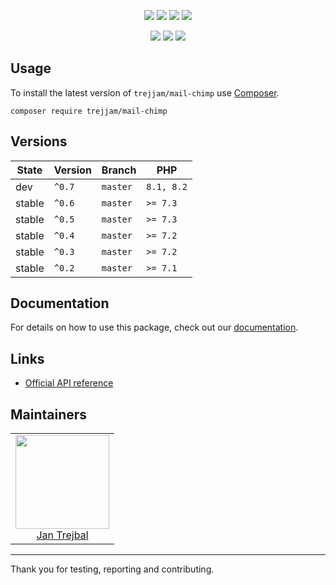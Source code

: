 <p align=center>  <a href="https://github.com/trejjam/mailchimp/actions"><img src="https://badgen.net/github/checks/trejjam/mailchimp/master?cache=300"></a>  <a href="https://coveralls.io/r/trejjam/mailchimp"><img src="https://badgen.net/coveralls/c/github/trejjam/mailchimp?cache=300"></a>  <a href="https://packagist.org/packages/trejjam/mail-chimp"><img src="https://badgen.net/packagist/dm/trejjam/mail-chimp"></a>  <a href="https://packagist.org/packages/trejjam/mail-chimp"><img src="https://badgen.net/packagist/v/trejjam/mail-chimp"></a></p><p align=center>  <a href="https://packagist.org/packages/trejjam/mail-chimp"><img src="https://badgen.net/packagist/php/trejjam/mail-chimp"></a>  <a href="https://github.com/trejjam/mailchimp"><img src="https://badgen.net/github/license/trejjam/mailchimp"></a>  <a href="https://contributte.org/partners.html"><img src="https://badgen.net/badge/sponsor/donations/F96854"></a></p>## UsageTo install the latest version of `trejjam/mail-chimp` use [Composer](https://getcomposer.com).```composer require trejjam/mail-chimp```## Versions| State  | Version | Branch   | PHP        ||--------|---------|----------|------------|| dev    | `^0.7`  | `master` | `8.1, 8.2` || stable | `^0.6`  | `master` | `>= 7.3`   || stable | `^0.5`  | `master` | `>= 7.3`   || stable | `^0.4`  | `master` | `>= 7.2`   || stable | `^0.3`  | `master` | `>= 7.2`   || stable | `^0.2`  | `master` | `>= 7.1`   |## DocumentationFor details on how to use this package, check out our [documentation](.docs).## Links- [Official API reference](http://developer.mailchimp.com/documentation/mailchimp/reference/overview)## Maintainers<table>  <tbody>    <tr>      <td align="center">        <a href="https://github.com/trejjam">            <img width="150" height="150" src="https://avatars2.githubusercontent.com/u/3594540?s=150&v=4">        </a>        </br>        <a href="https://github.com/trejjam">Jan Trejbal</a>      </td>    </tr>  </body></table>-----Thank you for testing, reporting and contributing.